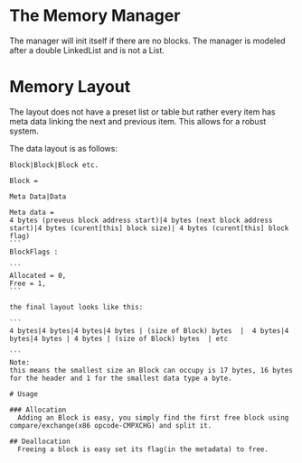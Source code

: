 # The Memory Manager

The manager will init itself if there are no blocks. The manager is modeled after a double LinkedList and is not a List.

# Memory Layout
The layout does  not have a preset list or table but rather every item has meta data linking the next and previous item. This allows for a robust system.

The data layout is as follows:

````
Block|Block|Block etc.

Block =

Meta Data|Data

Meta data =
4 bytes (preveus block address start)|4 bytes (next block address start)|4 bytes (curent[this] block size)| 4 bytes (curent[this] block flag)
```
BlockFlags :

```
Allocated = 0,
Free = 1,
```

the final layout looks like this:

```
4 bytes|4 bytes|4 bytes|4 bytes | (size of Block) bytes  |  4 bytes|4 bytes|4 bytes | 4 bytes | (size of Block) bytes  | etc

```
Note:
this means the smallest size an Block can occupy is 17 bytes, 16 bytes for the header and 1 for the smallest data type a byte.

# Usage

### Allocation
  Adding an Block is easy, you simply find the first free block using compare/exchange(x86 opcode-CMPXCHG) and split it.

## Deallocation
  Freeing a block is easy set its flag(in the metadata) to free.
